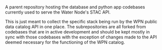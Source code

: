 A parent repository hosting the database and python app codebases currently used to serve the Water Node's STAC API.

This is just meant to collect the specific stack being run by the WPN public data catalog API in one place. The subrepositories are all forked from codebases that are in active development and should be kept mostly in sync with those codebases with the exception of changes made to the API deemed necessary for the functioning of the WPN catalog.
